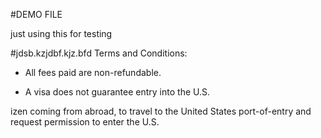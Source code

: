 #DEMO FILE


just using this for testing

#jdsb.kzjdbf.kjz.bfd
Terms and Conditions:
- All fees paid are non-refundable.

- A visa does not guarantee entry into the U.S.

izen coming from abroad, to travel to the United States port-of-entry and request permission to enter the U.S.
